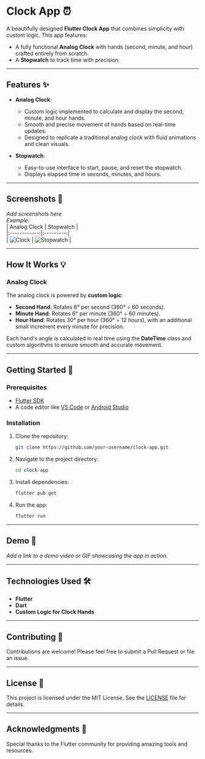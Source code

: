 
# Clock App ⏰

A beautifully designed **Flutter Clock App** that combines simplicity with custom logic. This app features:  
- A fully functional **Analog Clock** with hands (second, minute, and hour) crafted entirely from scratch.  
- A **Stopwatch** to track time with precision.  

---

## Features ✨

- **Analog Clock**:  
  - Custom logic implemented to calculate and display the second, minute, and hour hands.  
  - Smooth and precise movement of hands based on real-time updates.  
  - Designed to replicate a traditional analog clock with fluid animations and clean visuals.  

- **Stopwatch**:  
  - Easy-to-use interface to start, pause, and reset the stopwatch.  
  - Displays elapsed time in seconds, minutes, and hours.  

---

## Screenshots 📸
*Add screenshots here*  
*Example:*  
| Analog Clock | Stopwatch |  
|:------------:|:---------:|  
| ![Clock](path/to/analog_clock_screenshot.png) | ![Stopwatch](path/to/stopwatch_screenshot.png) |  

---

## How It Works 💡

### Analog Clock  
The analog clock is powered by **custom logic**:  
- **Second Hand**: Rotates 6° per second (360° ÷ 60 seconds).  
- **Minute Hand**: Rotates 6° per minute (360° ÷ 60 minutes).  
- **Hour Hand**: Rotates 30° per hour (360° ÷ 12 hours), with an additional small increment every minute for precision.  

Each hand's angle is calculated in real time using the **DateTime** class and custom algorithms to ensure smooth and accurate movement.  

---

## Getting Started 🚀

### Prerequisites  
- [Flutter SDK](https://docs.flutter.dev/get-started/install)  
- A code editor like [VS Code](https://code.visualstudio.com/) or [Android Studio](https://developer.android.com/studio)  

### Installation  
1. Clone the repository:  
   ```bash
   git clone https://github.com/your-username/clock-app.git
   ```
2. Navigate to the project directory:  
   ```bash
   cd clock-app
   ```
3. Install dependencies:  
   ```bash
   flutter pub get
   ```
4. Run the app:  
   ```bash
   flutter run
   ```

---

## Demo 🎥  
*Add a link to a demo video or GIF showcasing the app in action.*  

---

## Technologies Used 🛠️  
- **Flutter**  
- **Dart**  
- **Custom Logic for Clock Hands**  

---

## Contributing 🤝  

Contributions are welcome! Please feel free to submit a Pull Request or file an issue.  

---

## License 📄  

This project is licensed under the MIT License. See the [LICENSE](LICENSE) file for details.  

---

## Acknowledgments 🙌  
Special thanks to the Flutter community for providing amazing tools and resources.  
